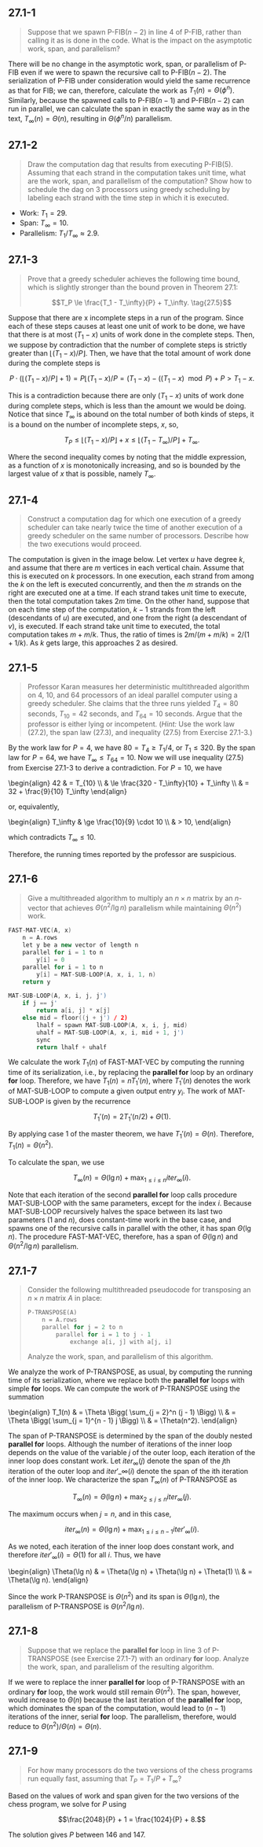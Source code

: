 ## 27.1-1

> Suppose that we spawn $\text{P-FIB}(n - 2)$ in line 4 of $\text{P-FIB}$, rather than calling it as is done in the code. What is the impact on the asymptotic work, span, and parallelism?

There will be no change in the asymptotic work, span, or parallelism of $\text{P-FIB}$ even if we were to spawn the recursive call to $\text{P-FIB}(n - 2)$. The serialization of $\text{P-FIB}$ under consideration would yield the same recurrence as that for $\text{FIB}$; we can, therefore, calculate the work as $T_1(n) = \Theta(\phi^n)$. Similarly, because the spawned calls to $\text{P-FIB}(n - 1)$ and $\text{P-FIB}(n - 2)$ can run in parallel, we can calculate the span in exactly the same way as in the text, $T_\infty(n) = \Theta(n)$, resulting in $\Theta(\phi^n / n)$ parallelism.

## 27.1-2

> Draw the computation dag that results from executing $\text{P-FIB}(5)$. Assuming that each strand in the computation takes unit time, what are the work, span, and parallelism of the computation? Show how to schedule the dag on 3 processors using greedy scheduling by labeling each strand with the time step in which it is executed.

- Work: $T_1 = 29$.
- Span: $T_\infty = 10$.
- Parallelism: $T_1 / T_\infty \approx 2.9$.

## 27.1-3

> Prove that a greedy scheduler achieves the following time bound, which is slightly stronger than the bound proven in Theorem 27.1:
>
> $$T_P \le \frac{T_1 - T_\infty}{P} + T_\infty. \tag{27.5}$$

Suppose that there are x incomplete steps in a run of the program. Since each of these steps causes at least one unit of work to be done, we have that there is at most $(T_1 - x)$ units of work done in the complete steps. Then, we suppose by contradiction that the number of complete steps is strictly greater than $\lfloor (T_1 - x) / P \rfloor$. Then, we have that the total amount of work done during the complete steps is

$$P \cdot (\lfloor (T_1 - x) / P \rfloor + 1) = P \lfloor (T_1 - x) / P = (T_1 - x) - ((T_1 - x) \mod P) + P > T_1 - x.$$

This is a contradiction because there are only $(T_1 - x)$ units of work done during complete steps, which is less than the amount we would be doing. Notice that since $T_\infty$ is abound on the total number of both kinds of steps, it is a bound on the number of incomplete steps, $x$, so,

$$T_P \le \lfloor (T_1 - x) / P \rfloor + x \le \lfloor (T_1 - T_\infty) / P \rfloor + T_\infty.$$

Where the second inequality comes by noting that the middle expression, as a function of $x$ is monotonically increasing, and so is bounded by the largest value of $x$ that is possible, namely $T_\infty$.

## 27.1-4

> Construct a computation dag for which one execution of a greedy scheduler can take nearly twice the time of another execution of a greedy scheduler on the same number of processors. Describe how the two executions would proceed.

The computation is given in the image below. Let vertex $u$ have degree $k$, and assume that there are $m$ vertices in each vertical chain. Assume that this is executed on $k$ processors. In one execution, each strand from among the $k$ on the left is executed concurrently, and then the $m$ strands on the right are executed one at a time. If each strand takes unit time to execute, then the total computation takes $2m$ time. On the other hand, suppose that on each time step of the computation, $k - 1$ strands from the left (descendants of $u$) are executed, and one from the right (a descendant of $v$), is executed. If each strand take unit time to executed, the total computation takes $m + m / k$. Thus, the ratio of times is $2m / (m + m / k) = 2 / (1 + 1 / k)$. As $k$ gets large, this approaches $2$ as desired.

## 27.1-5

> Professor Karan measures her deterministic multithreaded algorithm on $4$, $10$, and $64$ processors of an ideal parallel computer using a greedy scheduler. She claims that the three runs yielded $T_4 = 80$ seconds, $T_{10} = 42$ seconds, and $T_{64} = 10$ seconds. Argue that the professor is either lying or incompetent. ($\textit{Hint:}$ Use the work law $\text{(27.2)}$, the span law $\text{(27.3)}$, and inequality $\text{(27.5)}$ from Exercise 27.1-3.)

By the work law for $P = 4$, we have $80 = T_4 \ge T_1 / 4$, or $T_1 \le 320$. By the span law for $P = 64$, we have $T_\infty \le T_{64} = 10$. Now we will use inequality $\text{(27.5)}$ from Exercise 27.1-3 to derive a contradiction. For $P = 10$, we have

\begin{align}
42 & =   T_{10} \\\\
   & \le \frac{320 - T_\infty}{10} + T_\infty \\\\
   & =   32 + \frac{9}{10} T_\infty
\end{align}

or, equivalently,

\begin{align}
T_\infty & \ge \frac{10}{9} \cdot 10 \\\\
         & >   10,
\end{align}

which contradicts $T_\infty \le 10$.

Therefore, the running times reported by the professor are suspicious.

## 27.1-6

> Give a multithreaded algorithm to multiply an $n \times n$ matrix by an $n$-vector that achieves $\Theta(n^2 / \lg n)$ parallelism while maintaining $\Theta(n^2)$ work.

```cpp
FAST-MAT-VEC(A, x)
    n = A.rows
    let y be a new vector of length n
    parallel for i = 1 to n
        y[i] = 0
    parallel for i = 1 to n
        y[i] = MAT-SUB-LOOP(A, x, i, 1, n)
    return y
```

```cpp
MAT-SUB-LOOP(A, x, i, j, j')
    if j == j'
        return a[i, j] * x[j]
    else mid = floor((j + j') / 2)
        lhalf = spawn MAT-SUB-LOOP(A, x, i, j, mid)
        uhalf = MAT-SUB-LOOP(A, x, i, mid + 1, j')
        sync
        return lhalf + uhalf
```

We calculate the work $T_1(n)$ of $\text{FAST-MAT-VEC}$ by computing the running time of its serialization, i.e., by replacing the **parallel for** loop by an ordinary **for** loop. Therefore, we have $T_1(n) = n T_1'(n)$, where $T_1'(n)$ denotes the work of $\text{MAT-SUB-LOOP}$ to compute a given output entry $y_i$. The work of $\text{MAT-SUB-LOOP}$ is given by the recurrence

$$T_1'(n) = 2T_1'(n / 2) + \Theta(1).$$

By applying case 1 of the master theorem, we have $T_1'(n) = \Theta(n)$. Therefore, $T_1(n) = \Theta(n^2)$.

To calculate the span, we use

$$T_\infty(n) = \Theta(\lg n) + \max_{1 \le i \le n} iter_\infty (i).$$

Note that each iteration of the second **parallel for** loop calls procedure $\text{MAT-SUB-LOOP}$ with the same parameters, except for the index $i$. Because $\text{MAT-SUB-LOOP}$ recursively halves the space between its last two parameters ($1$ and $n$), does constant-time work in the base case, and spawns one of the recursive calls in parallel with the other, it has span $\Theta(\lg n)$. The procedure $\text{FAST-MAT-VEC}$, therefore, has a span of $\Theta(\lg n)$ and $\Theta(n^2 / \lg n)$ parallelism.

## 27.1-7

> Consider the following multithreaded pseudocode for transposing an $n \times n$ matrix $A$ in place:
> 
> ```cpp
> P-TRANSPOSE(A)
>     n = A.rows
>     parallel for j = 2 to n
>         parallel for i = 1 to j - 1
>             exchange a[i, j] with a[j, i]
> ```
>
> Analyze the work, span, and parallelism of this algorithm.

We analyze the work of $\text{P-TRANSPOSE}$, as usual, by computing the running time of its serialization, where we replace both the **parallel for** loops with simple **for** loops. We can compute the work of $\text{P-TRANSPOSE}$ using the summation

\begin{align}
T_1(n) & = \Theta \Bigg( \sum_{j = 2}^n (j - 1) \Bigg) \\\\
       & = \Theta \Bigg( \sum_{j = 1}^{n - 1} j \Bigg) \\\\
       & = \Theta(n^2).
\end{align}

The span of $\text{P-TRANSPOSE}$ is determined by the span of the doubly nested **parallel for** loops. Although the number of iterations of the inner loop depends on the value of the variable $j$ of the outer loop, each iteration of the inner loop does constant work. Let $iter_\infty(j)$ denote the span of the $j$th iteration of the outer loop and $iter'\_\infty(i)$ denote the span of the ith iteration of the inner loop. We characterize the span $T_\infty(n)$ of $\text{P-TRANSPOSE}$ as

$$T_\infty(n) = \Theta(\lg n) + \max_{2 \le j \le n} iter_\infty(j).$$

The maximum occurs when $j = n$, and in this case,

$$iter_\infty(n) = \Theta(\lg n) + \max_{1 \le i \le n - 1} iter'_\infty(i).$$

As we noted, each iteration of the inner loop does constant work, and therefore $iter'_\infty(i) = \Theta(1)$ for all $i$. Thus, we have

\begin{align}
\Theta(\lg n)
    & = \Theta(\lg n) + \Theta(\lg n) + \Theta(1) \\\\
    & = \Theta(\lg n).
\end{align}

Since the work $\text{P-TRANSPOSE}$ is $\Theta(n^2)$ and its span is $\Theta(\lg n)$, the parallelism of $\text{P-TRANSPOSE}$ is $\Theta(n^2 / \lg n)$.

## 27.1-8

> Suppose that we replace the **parallel for** loop in line 3 of $\text{P-TRANSPOSE}$ (see Exercise 27.1-7) with an ordinary **for** loop. Analyze the work, span, and parallelism of the resulting algorithm.

If we were to replace the inner **parallel for** loop of $\text{P-TRANSPOSE}$ with an ordinary **for** loop, the work would still remain $\Theta(n^2)$. The span, however, would increase to $\Theta(n)$ because the last iteration of the **parallel for** loop, which dominates the span of the computation, would lead to $(n - 1)$ iterations of the inner, serial **for** loop. The parallelism, therefore, would reduce to $\Theta(n^2) / \Theta(n) = \Theta(n)$.

## 27.1-9

> For how many processors do the two versions of the chess programs run equally fast, assuming that $T_P = T_1 / P + T_\infty$?

Based on the values of work and span given for the two versions of the chess program, we solve for $P$ using

$$\frac{2048}{P} + 1 = \frac{1024}{P} + 8.$$

The solution gives $P$ between $146$ and $147$.
